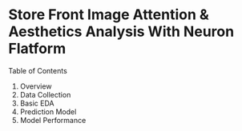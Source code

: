 # Store Front Image Attention & Aesthetics Analysis With Neuron Flatform
Table of Contents
1. Overview
2. Data Collection
3. Basic EDA
4. Prediction Model
5. Model Performance
